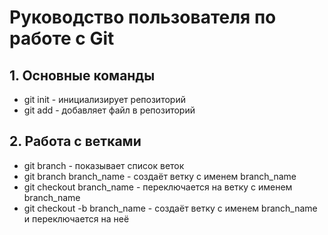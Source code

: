 # Руководство пользователя по работе с Git
## 1. Основные команды
* git init - инициализирует репозиторий
* git add - добавляет файл в репозиторий
## 2. Работа с ветками
* git branch - показывает список веток
* git branch branch_name - создаёт ветку с именем branch_name
* git checkout branch_name - переключается на ветку с именем branch_name
* git checkout -b branch_name - создаёт ветку с именем branch_name и переключается на неё